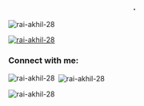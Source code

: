 <h3 align="center">.</h3>

<p align="left"> <img src="https://komarev.com/ghpvc/?username=rai-akhil-28&label=Profile%20views&color=0e75b6&style=flat" alt="rai-akhil-28" /> </p>

<p align="left"> <a href="https://github.com/ryo-ma/github-profile-trophy"><img src="https://github-profile-trophy.vercel.app/?username=rai-akhil-28" alt="rai-akhil-28" /></a> </p>

<h3 align="left">Connect with me:</h3>
<p align="left">
</p>

<p><img align="left" src="https://github-readme-stats.vercel.app/api/top-langs?username=rai-akhil-28&show_icons=true&locale=en&layout=compact" alt="rai-akhil-28" /></p>

<p>&nbsp;<img align="center" src="https://github-readme-stats.vercel.app/api?username=rai-akhil-28&show_icons=true&locale=en" alt="rai-akhil-28" /></p>

<p><img align="center" src="https://github-readme-streak-stats.herokuapp.com/?user=rai-akhil-28&" alt="rai-akhil-28" /></p>
